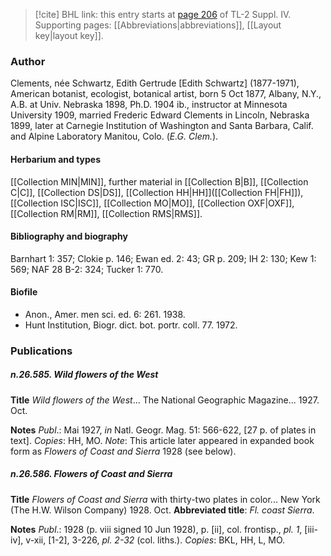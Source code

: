 > [!cite] BHL link: this entry starts at [page 206](https://www.biodiversitylibrary.org/item/103860#page/216/mode/1up) of TL-2 Suppl. IV.
> Supporting pages: [[Abbreviations|abbreviations]], [[Layout key|layout key]].

### Author

Clements, née Schwartz, Edith Gertrude \[Edith Schwartz\] (1877-1971), American botanist, ecologist, botanical artist, born 5 Oct 1877, Albany, N.Y., A.B. at Univ. Nebraska 1898, Ph.D. 1904 ib., instructor at Minnesota University 1909, married Frederic Edward Clements in Lincoln, Nebraska 1899, later at Carnegie Institution of Washington and Santa Barbara, Calif. and Alpine Laboratory Manitou, Colo. (*E.G. Clem.*).

#### Herbarium and types

[[Collection MIN|MIN]], further material in [[Collection B|B]], [[Collection C|C]], [[Collection DS|DS]], [[Collection HH|HH]]([[Collection FH|FH]]), [[Collection ISC|ISC]], [[Collection MO|MO]], [[Collection OXF|OXF]], [[Collection RM|RM]], [[Collection RMS|RMS]].

#### Bibliography and biography

Barnhart 1: 357; Clokie p. 146; Ewan ed. 2: 43; GR p. 209; IH 2: 130; Kew 1: 569; NAF 28 B-2: 324; Tucker 1: 770.

#### Biofile

- Anon., Amer. men sci. ed. 6: 261. 1938.
- Hunt Institution, Biogr. dict. bot. portr. coll. 77. 1972.

### Publications

##### n.26.585. Wild flowers of the West

**Title**
*Wild flowers of the West*... The National Geographic Magazine... 1927. Oct.

**Notes**
*Publ*.: Mai 1927, *in* Natl. Geogr. Mag. 51: 566-622, \[27 p. of plates in text\]. *Copies*: HH, MO.
*Note*: This article later appeared in expanded book form as *Flowers of Coast and Sierra* 1928 (see below).

##### n.26.586. Flowers of Coast and Sierra

**Title**
*Flowers of Coast and Sierra* with thirty-two plates in color... New York (The H.W. Wilson Company) 1928. Oct.
**Abbreviated title**: *Fl. coast Sierra*.

**Notes**
*Publ*.: 1928 (p. viii signed 10 Jun 1928), p. \[ii\], col. frontisp., *pl. 1*, \[iii-iv\], v-xii, \[1-2\], 3-226, *pl. 2-32* (col. liths.). *Copies*: BKL, HH, L, MO.

